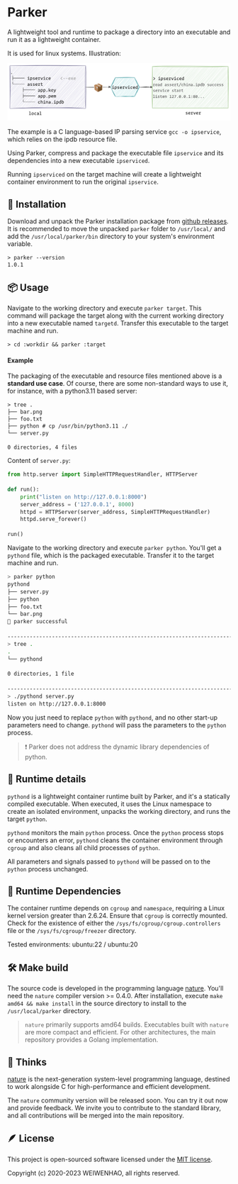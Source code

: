 # Parker

A lightweight tool and runtime to package a directory into an executable and run it as a lightweight container.

It is used for linux systems. Illustration:

![](https://raw.githubusercontent.com/weiwenhao/pictures/main/blogs20230915112230.png)

The example is a C language-based IP parsing service `gcc -o ipservice`, which relies on the ipdb resource file.

Using Parker, compress and package the executable file `ipservice` and its dependencies into a new executable `ipserviced`.

Running `ipserviced` on the target machine will create a lightweight container environment to run the original `ipservice`.

## 💾  Installation

Download and unpack the Parker installation package from [github releases](https://github.com/weiwenhao/parker/releases). It is recommended to move the unpacked `parker` folder to `/usr/local/` and add the `/usr/local/parker/bin` directory to your system's environment variable.

```
> parker --version
1.0.1
```

## 📦 Usage

Navigate to the working directory and execute `parker target`. This command will package the target along with the current working directory into a new executable named `targetd`. Transfer this executable to the target machine and run.

```
> cd :workdir && parker :target
```

#### Example

The packaging of the executable and resource files mentioned above is a **standard use case**. Of course, there are some non-standard ways to use it, for instance, with a python3.11 based server:

```
> tree .
├── bar.png
├── foo.txt
├── python # cp /usr/bin/python3.11 ./
└── server.py

0 directories, 4 files
```

Content of `server.py`:

```python
from http.server import SimpleHTTPRequestHandler, HTTPServer

def run():
    print("listen on http://127.0.0.1:8000")
    server_address = ('127.0.0.1', 8000)
    httpd = HTTPServer(server_address, SimpleHTTPRequestHandler)
    httpd.serve_forever()

run()
```

Navigate to the working directory and execute `parker python`. You'll get a `pythond` file, which is the packaged executable. Transfer it to the target machine and run.

```bash
> parker python
pythond
├── server.py
├── python
├── foo.txt
└── bar.png
🍻 parker successful

------------------------------------------------------------------------ move pyhond to target
> tree .
.
└── pythond

0 directories, 1 file

------------------------------------------------------------------------ run pythond
> ./pythond server.py
listen on http://127.0.0.1:8000

```

Now you just need to replace `python` with `pythond`, and no other start-up parameters need to change. `pythond` will pass the parameters to the `python` process.

> ❗️ Parker does not address the dynamic library dependencies of python.

## 🚢 Runtime details

`pythond` is a lightweight container runtime built by Parker, and it's a statically compiled executable. When executed, it uses the Linux namespace to create an isolated environment, unpacks the working directory, and runs the target `python`.

`pythond` monitors the main `python` process. Once the `python` process stops or encounters an error, `pythond` cleans the container environment through `cgroup` and also cleans all child processes of `python`.

All parameters and signals passed to `pythond` will be passed on to the `python` process unchanged.

## 🐧 Runtime Dependencies

The container runtime depends on `cgroup` and `namespace`, requiring a Linux kernel version greater than 2.6.24. Ensure that `cgroup` is correctly mounted. Check for the existence of either the `/sys/fs/cgroup/cgroup.controllers` file or the `/sys/fs/cgroup/freezer` directory.

Tested environments: ubuntu:22 / ubuntu:20

## 🛠️ Make build

The source code is developed in the programming language [nature](https://github.com/nature-lang/nature). You'll need the `nature` compiler version >= 0.4.0. After installation, execute `make amd64 && make install` in the source directory to install to the `/usr/local/parker` directory.


> `nature` primarily supports amd64 builds. Executables built with `nature` are more compact and efficient. For other architectures, the main repository provides a Golang implementation.

## 🎉 Thinks

[nature](https://github.com/nature-lang/nature) is the next-generation system-level programming language, destined to work alongside C for high-performance and efficient development.

The `nature` community version will be released soon. You can try it out now and provide feedback. We invite you to contribute to the standard library, and all contributions will be merged into the main repository.

## 🪶 License

This project is open-sourced software licensed under the [MIT license](https://opensource.org/licenses/MIT).

Copyright (c) 2020-2023 WEIWENHAO, all rights reserved.
